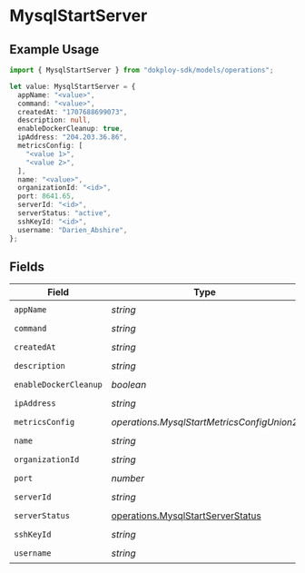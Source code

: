 # MysqlStartServer

## Example Usage

```typescript
import { MysqlStartServer } from "dokploy-sdk/models/operations";

let value: MysqlStartServer = {
  appName: "<value>",
  command: "<value>",
  createdAt: "1707688699073",
  description: null,
  enableDockerCleanup: true,
  ipAddress: "204.203.36.86",
  metricsConfig: [
    "<value 1>",
    "<value 2>",
  ],
  name: "<value>",
  organizationId: "<id>",
  port: 8641.65,
  serverId: "<id>",
  serverStatus: "active",
  sshKeyId: "<id>",
  username: "Darien_Abshire",
};
```

## Fields

| Field                                                                                  | Type                                                                                   | Required                                                                               | Description                                                                            |
| -------------------------------------------------------------------------------------- | -------------------------------------------------------------------------------------- | -------------------------------------------------------------------------------------- | -------------------------------------------------------------------------------------- |
| `appName`                                                                              | *string*                                                                               | :heavy_check_mark:                                                                     | N/A                                                                                    |
| `command`                                                                              | *string*                                                                               | :heavy_check_mark:                                                                     | N/A                                                                                    |
| `createdAt`                                                                            | *string*                                                                               | :heavy_check_mark:                                                                     | N/A                                                                                    |
| `description`                                                                          | *string*                                                                               | :heavy_check_mark:                                                                     | N/A                                                                                    |
| `enableDockerCleanup`                                                                  | *boolean*                                                                              | :heavy_check_mark:                                                                     | N/A                                                                                    |
| `ipAddress`                                                                            | *string*                                                                               | :heavy_check_mark:                                                                     | N/A                                                                                    |
| `metricsConfig`                                                                        | *operations.MysqlStartMetricsConfigUnion2*                                             | :heavy_check_mark:                                                                     | N/A                                                                                    |
| `name`                                                                                 | *string*                                                                               | :heavy_check_mark:                                                                     | N/A                                                                                    |
| `organizationId`                                                                       | *string*                                                                               | :heavy_check_mark:                                                                     | N/A                                                                                    |
| `port`                                                                                 | *number*                                                                               | :heavy_check_mark:                                                                     | N/A                                                                                    |
| `serverId`                                                                             | *string*                                                                               | :heavy_check_mark:                                                                     | N/A                                                                                    |
| `serverStatus`                                                                         | [operations.MysqlStartServerStatus](../../models/operations/mysqlstartserverstatus.md) | :heavy_check_mark:                                                                     | N/A                                                                                    |
| `sshKeyId`                                                                             | *string*                                                                               | :heavy_check_mark:                                                                     | N/A                                                                                    |
| `username`                                                                             | *string*                                                                               | :heavy_check_mark:                                                                     | N/A                                                                                    |